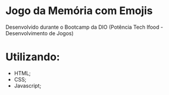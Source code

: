 # Jogo da Memória com Emojis
Desenvolvido durante o Bootcamp da DIO (Potência Tech Ifood - Desenvolvimento de Jogos)
##
# Utilizando:
- HTML;
- CSS;
- Javascript;
